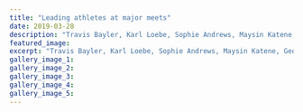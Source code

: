 ```yaml
---
title: "Leading athletes at major meets"
date: 2019-03-28
description: "Travis Bayler, Karl Loebe, Sophie Andrews, Maysin Katene, Georgina Forrester & Connor Munro - winners at major meetings"
featured_image: 
excerpt: "Travis Bayler, Karl Loebe, Sophie Andrews, Maysin Katene, Georgina Forrester & Connor Munro were all winners at major meetings recently."
gallery_image_1: 
gallery_image_2: 
gallery_image_3: 
gallery_image_4: 
gallery_image_5: 
---
```

